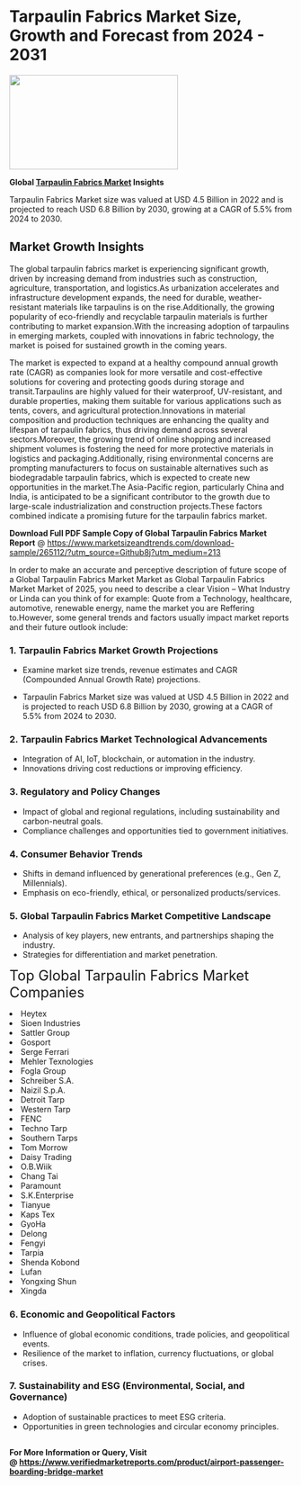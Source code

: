 <H1>Tarpaulin Fabrics Market Size, Growth and Forecast from 2024 - 2031</H1><img class="aligncenter size-medium wp-image-584254" src="https://thirdeyenews.in/wp-content/uploads/2024/09/Global-Market-Research-300x168.jpeg" alt="" width="300" height="168" /><p><strong>Global&nbsp;<a href="https://www.marketsizeandtrends.com/download-sample/265112/?utm_source=Github8j?utm_medium=213">Tarpaulin Fabrics Market</a> Insights</strong></p><p>Tarpaulin Fabrics Market size was valued at USD 4.5 Billion in 2022 and is projected to reach USD 6.8 Billion by 2030, growing at a CAGR of 5.5% from 2024 to 2030.</p><p><h2>Market Growth Insights</h2> <p>The global tarpaulin fabrics market is experiencing significant growth, driven by increasing demand from industries such as construction, agriculture, transportation, and logistics.As urbanization accelerates and infrastructure development expands, the need for durable, weather-resistant materials like tarpaulins is on the rise.Additionally, the growing popularity of eco-friendly and recyclable tarpaulin materials is further contributing to market expansion.With the increasing adoption of tarpaulins in emerging markets, coupled with innovations in fabric technology, the market is poised for sustained growth in the coming years.</p> <p>The market is expected to expand at a healthy compound annual growth rate (CAGR) as companies look for more versatile and cost-effective solutions for covering and protecting goods during storage and transit.Tarpaulins are highly valued for their waterproof, UV-resistant, and durable properties, making them suitable for various applications such as tents, covers, and agricultural protection.Innovations in material composition and production techniques are enhancing the quality and lifespan of tarpaulin fabrics, thus driving demand across several sectors.Moreover, the growing trend of online shopping and increased shipment volumes is fostering the need for more protective materials in logistics and packaging.Additionally, rising environmental concerns are prompting manufacturers to focus on sustainable alternatives such as biodegradable tarpaulin fabrics, which is expected to create new opportunities in the market.The Asia-Pacific region, particularly China and India, is anticipated to be a significant contributor to the growth due to large-scale industrialization and construction projects.These factors combined indicate a promising future for the tarpaulin fabrics market.<p><span class=""><strong>Download Full PDF Sample Copy of Global Tarpaulin Fabrics Market Report</strong> @ <a href="https://www.marketsizeandtrends.com/download-sample/265112/?utm_source=Github8j?utm_medium=213" target="_blank">https://www.marketsizeandtrends.com/download-sample/265112/?utm_source=Github8j?utm_medium=213</a></span></p><p>In order to make an accurate and perceptive description of future scope of a Global&nbsp;Tarpaulin Fabrics Market Market as Global&nbsp;Tarpaulin Fabrics Market Market of 2025, you need to describe a clear Vision &ndash; What Industry or Linda can you think of for example: Quote from a Technology, healthcare, automotive, renewable energy, name the market you are Reffering to.However, some general trends and factors usually impact market reports and their future outlook include:</p><h3>1.&nbsp;<strong>Tarpaulin Fabrics Market Growth Projections</strong></h3><ul><li>Examine market size trends, revenue estimates and CAGR (Compounded Annual Growth Rate) projections.</li><li><p>Tarpaulin Fabrics Market size was valued at USD 4.5 Billion in 2022 and is projected to reach USD 6.8 Billion by 2030, growing at a CAGR of 5.5% from 2024 to 2030.</p></li></ul><h3>2.&nbsp;<strong>Tarpaulin Fabrics Market Technological Advancements</strong></h3><ul><li>Integration of AI, IoT, blockchain, or automation in the industry.</li><li>Innovations driving cost reductions or improving efficiency.</li></ul><h3>3.&nbsp;<strong>Regulatory and Policy Changes</strong></h3><ul><li>Impact of global and regional regulations, including sustainability and carbon-neutral goals.</li><li>Compliance challenges and opportunities tied to government initiatives.</li></ul><h3>4.&nbsp;<strong>Consumer Behavior Trends</strong></h3><ul><li>Shifts in demand influenced by generational preferences (e.g., Gen Z, Millennials).</li><li>Emphasis on eco-friendly, ethical, or personalized products/services.</li></ul><h3>5.&nbsp;<strong>Global Tarpaulin Fabrics Market Competitive Landscape</strong></h3><ul><li>Analysis of key players, new entrants, and partnerships shaping the industry.</li><li>Strategies for differentiation and market penetration.</li></ul><p data-pm-slice="1 1 []"><span style="color: inherit; font-family: inherit; font-size: 25px;">Top Global Tarpaulin Fabrics Market Companies</span></p><div class="" data-test-id=""><p><li>Heytex</li><li> Sioen Industries</li><li> Sattler Group</li><li> Gosport</li><li> Serge Ferrari</li><li> Mehler Texnologies</li><li> Fogla Group</li><li> Schreiber S.A.</li><li> Naizil S.p.A.</li><li> Detroit Tarp</li><li> Western Tarp</li><li> FENC</li><li> Techno Tarp</li><li> Southern Tarps</li><li> Tom Morrow</li><li> Daisy Trading</li><li> O.B.Wiik</li><li> Chang Tai</li><li> Paramount</li><li> S.K.Enterprise</li><li> Tianyue</li><li> Kaps Tex</li><li> GyoHa</li><li> Delong</li><li> Fengyi</li><li> Tarpia</li><li> Shenda Kobond</li><li> Lufan</li><li> Yongxing Shun</li><li> Xingda</li></p></div><h3>6.&nbsp;<strong>Economic and Geopolitical Factors</strong></h3><ul><li>Influence of global economic conditions, trade policies, and geopolitical events.</li><li>Resilience of the market to inflation, currency fluctuations, or global crises.</li></ul><h3>7.&nbsp;<strong>Sustainability and ESG (Environmental, Social, and Governance)</strong></h3><ul><li>Adoption of sustainable practices to meet ESG criteria.</li><li>Opportunities in green technologies and circular economy principles.</li></ul><h2><strong style="font-size: 14px;">For More Information or Query, Visit @&nbsp;</strong><a style="background-color: #ffffff; font-size: 14px;" href="https://www.marketsizeandtrends.com/report/tarpaulin-fabrics-market/" target="_blank">https://www.verifiedmarketreports.com/product/airport-passenger-boarding-bridge-market</a></h2>